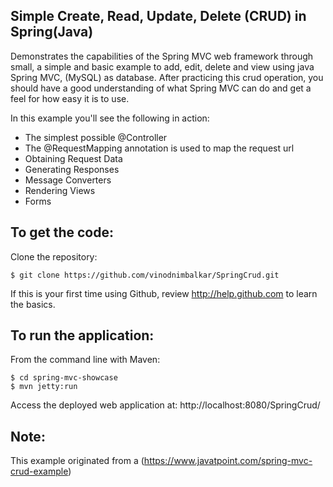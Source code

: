 Simple Create, Read, Update, Delete (CRUD) in Spring(Java)
-------------------
Demonstrates the capabilities of the Spring MVC web framework through small, a simple and basic example to add, edit, delete and view using java Spring MVC, (MySQL) as database.
After practicing this crud operation, you should have a good understanding of what Spring MVC can do and get a feel for how easy it is to use.

In this example you'll see the following in action:

* The simplest possible @Controller
* The @RequestMapping annotation is used to map the request url
* Obtaining Request Data
* Generating Responses
* Message Converters
* Rendering Views
* Forms

To get the code:
-------------------
Clone the repository:

    $ git clone https://github.com/vinodnimbalkar/SpringCrud.git

If this is your first time using Github, review http://help.github.com to learn the basics.

To run the application:
-------------------	
From the command line with Maven:

    $ cd spring-mvc-showcase
    $ mvn jetty:run 

Access the deployed web application at: http://localhost:8080/SpringCrud/

Note:
-------------------

This example originated from a (https://www.javatpoint.com/spring-mvc-crud-example)

